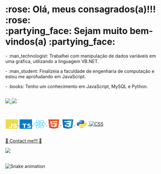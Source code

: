 <h1> :rose: Olá, meus consagrados(a)!!! :rose: 
<br> :partying_face: Sejam muito bem-vindos(a) :partying_face:  </h1>

<div>
  <p>- :man_technologist: Trabalhei com manipulação de dados variáveis em uma gráfica, utilizando a linguagem VB.NET.</p>
  <p>- :man_student: Finalizeia a faculdade de engenharia de computação e estou me aprofudando em JavaScript.</p>
  <p>- :books: Tenho um conhecimento em JavaScript, MySQL e Python.</p>
</div>

##

<div>
  <a href="https://github.com/Well0Lins">
  <img height="150em" src="https://github-readme-stats.vercel.app/api?username=Well0Lins&show_icons=true&theme=dracula&include_all_commits=true&count_private=true"/>
  <img height="150em" src="https://github-readme-stats.vercel.app/api/top-langs/?username=Well0Lins&layout=compact&langs_count=7&theme=dracula"/>
</div>    

 ##
 
<div style="display: inline_block"><br>
  <img align="center" alt="Js" height="30" width="40" src="https://raw.githubusercontent.com/devicons/devicon/master/icons/javascript/javascript-plain.svg">
  <img align="center" alt="CSS" height="30" width="40" src="https://raw.githubusercontent.com/devicons/devicon/master/icons/typescript/typescript-plain.svg">
  <img align="center" alt="CSS" height="30" width="40" src="https://raw.githubusercontent.com/devicons/devicon/master/icons/react/react-original.svg">
  <img align="center" alt="HTML" height="30" width="40" src="https://raw.githubusercontent.com/devicons/devicon/master/icons/html5/html5-original.svg">
  <img align="center" alt="CSS" height="30" width="40" src="https://raw.githubusercontent.com/devicons/devicon/master/icons/css3/css3-original.svg">
  <img align="center" alt="CSS" height="30" width="40" src="https://raw.githubusercontent.com/devicons/devicon/master/icons/python/python-original.svg">  
  <img align="center" alt="CSS" height="30" width="40" src="https://camo.githubusercontent.com/0f1467412517588deb85362f86859df12b70e6ed44f7b69c92162a10030238de/68747470733a2f2f69302e77702e636f6d2f7777772e646f776e6c6f6164696e666f726d65722e636f6d2f77702d636f6e74656e742f75706c6f6164732f323031322f31322f76622d6c6f676f2d332e706e67">
</div>

## 
:rose: Contact me!!! :rose:
<div> 
  <a href="https://www.linkedin.com/in/wellington-lins/" target="_blank"><img src="https://img.shields.io/badge/-LinkedIn-%230077B5?style=for-the-badge&logo=linkedin&logoColor=white" target="_blank"></a> 

##
  
  ![Snake animation](https://github.com/devemdobro/devemdobro/blob/output/github-contribution-grid-snake.svg)
</div>
